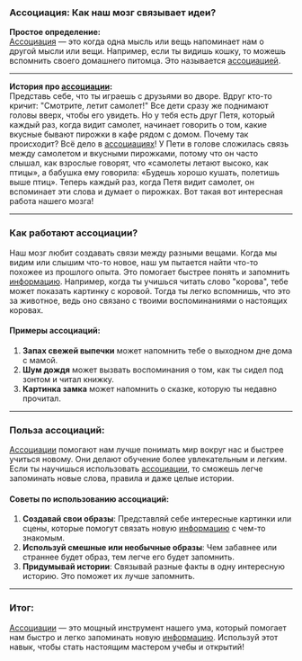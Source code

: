 ### Ассоциация: Как наш мозг связывает идеи?

**Простое определение:**  
[Ассоциация](KIDBOOK/learning/knowledge_structure/Ассоциация.md) — это когда одна мысль или вещь напоминает нам о другой мысли или вещи. Например, если ты видишь кошку, то можешь вспомнить своего домашнего питомца. Это называется [ассоциацией](KIDBOOK/learning/knowledge_structure/Ассоциация.md).

---

**История про [ассоциации](KIDBOOK/learning/knowledge_structure/Ассоциация.md):**  
Представь себе, что ты играешь с друзьями во дворе. Вдруг кто-то кричит: "Смотрите, летит самолет!" Все дети сразу же поднимают головы вверх, чтобы его увидеть. Но у тебя есть друг Петя, который каждый раз, когда видит самолет, начинает говорить о том, какие вкусные бывают пирожки в кафе рядом с домом. Почему так происходит? Всё дело в [ассоциациях](KIDBOOK/learning/knowledge_structure/Ассоциация.md)! У Пети в голове сложилась связь между самолетом и вкусными пирожками, потому что он часто слышал, как взрослые говорят, что «самолеты летают высоко, как птицы», а бабушка ему говорила: «Будешь хорошо кушать, полетишь выше птиц». Теперь каждый раз, когда Петя видит самолет, он вспоминает эти слова и думает о пирожках. Вот такая вот интересная работа нашего мозга!

---

### Как работают ассоциации?
Наш мозг любит создавать связи между разными вещами. Когда мы видим или слышим что-то новое, наш ум пытается найти что-то похожее из прошлого опыта. Это помогает быстрее понять и запомнить [информацию](KIDBOOK/learning/knowledge_structure/Информация.md). Например, когда ты учишься читать слово "корова", тебе может показать картинку с коровой. Тогда ты легко вспомнишь, что это за животное, ведь оно связано с твоими воспоминаниями о настоящих коровах.

#### Примеры ассоциаций:
1. **Запах свежей выпечки** может напомнить тебе о выходном дне дома с мамой.
2. **Шум дождя** может вызвать воспоминания о том, как ты сидел под зонтом и читал книжку.
3. **Картинка замка** может напомнить о сказке, которую ты недавно прочитал.

---

### Польза ассоциаций:
[Ассоциации](KIDBOOK/learning/knowledge_structure/Ассоциация.md) помогают нам лучше понимать мир вокруг нас и быстрее учиться новому. Они делают обучение более увлекательным и легким. Если ты научишься использовать [ассоциации](KIDBOOK/learning/knowledge_structure/Ассоциация.md), то сможешь легче запоминать новые слова, правила и даже целые истории.

#### Советы по использованию ассоциаций:
1. **Создавай свои образы**: Представляй себе интересные картинки или сцены, которые помогут связать новую [информацию](KIDBOOK/learning/knowledge_structure/Информация.md) с чем-то знакомым.
2. **Используй смешные или необычные образы**: Чем забавнее или страннее будет образ, тем легче его будет запомнить.
3. **Придумывай истории**: Связывай разные факты в одну интересную историю. Это поможет их лучше запомнить.

---

### Итог:
[Ассоциации](KIDBOOK/learning/knowledge_structure/Ассоциация.md) — это мощный инструмент нашего ума, который помогает нам быстро и легко запоминать новую [информацию](KIDBOOK/learning/knowledge_structure/Информация.md). Используй этот навык, чтобы стать настоящим мастером учебы и открытий!